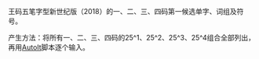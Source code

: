 王码五笔字型新世纪版（2018）的一、二、三、四码第一候选单字、词组及符号。

产生方法：将所有一、二、三、四码的25^1、25^2、25^3、25^4组合全部列出，再用[AutoIt](https://www.autoitscript.com/)脚本逐个输入。
